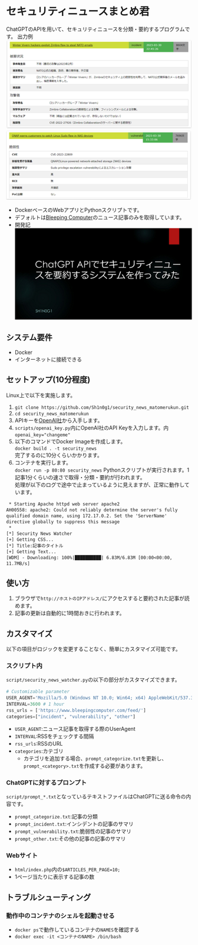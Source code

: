# セキュリティニュースまとめ君
ChatGPTのAPIを用いて、セキュリティニュースを分類・要約するプログラムです。 
出力例   
![インシデントサンプル](img/sample.png)
![脆弱性サンプル](img/sample2.png)

* DockerベースのWebアプリとPythonスクリプトです。
* デフォルトは[Bleeping Computer](https://www.bleepingcomputer.com/)のニュース記事のみを取得しています。
* 開発記  
[![開発記](img/slide.png)](https://speakerdeck.com/sh1n0g1/chatgpt-apidesekiyuriteiniyusuwoyao-yue-surusisutemuwozuo-tutemita)


## システム要件
* Docker
* インターネットに接続できる

## セットアップ(10分程度)
Linux上で以下を実施します。
1. `git clone https://github.com/Sh1n0g1/security_news_matomerukun.git`
1. `cd security_news_matomerukun`
1. APIキーを[OpenAI社](https://platform.openai.com/account/api-keys)から入手します。
1. `scripts/openai_key.py`内にOpenAI社のAPI Keyを入力します。内
  `openai_key="changeme"`
1. 以下のコマンドでDocker Imageを作成します。  
`docker build . -t security_news`  
完了するのに10分くらいかかります。
1. コンテナを実行します。  
`docker run -p 80:80 security_news` 
Pythonスクリプトが実行されます。1記事1分くらいの速さで取得・分類・要約が行われます。  
処理が以下のログで途中で止まっているように見えますが、正常に動作しています。
```
 * Starting Apache httpd web server apache2
AH00558: apache2: Could not reliably determine the server's fully qualified domain name, using 172.17.0.2. Set the 'ServerName' directive globally to suppress this message
 * 
[*] Security News Watcher
[+] Getting CSS...
[*] Title:記事のタイトル
[+] Getting Text...
[WDM] - Downloading: 100%|██████████| 6.83M/6.83M [00:00<00:00, 11.7MB/s]
```

## 使い方
1. ブラウザで`http://ホストのIPアドレス/`にアクセスすると要約された記事が読めます。
1. 記事の更新は自動的に1時間おきに行われます。


## カスタマイズ
以下の項目がロジックを変更することなく、簡単にカスタマイズ可能です。

### スクリプト内
`script/security_news_watcher.py`の以下の部分がカスタマイズできます。
```python
# Customizable parameter
USER_AGENT='Mozilla/5.0 (Windows NT 10.0; Win64; x64) AppleWebKit/537.36 (KHTML, like Gecko) Chrome/111.0.0.0 Safari/537.36'
INTERVAL=3600 # 1 hour
rss_urls = ['https://www.bleepingcomputer.com/feed/']
categories=["incident", "vulnerability", "other"]
```
* `USER_AGENT`:ニュース記事を取得する際のUserAgent
* `INTERVAL`:RSSをチェックする間隔
* `rss_urls`:RSSのURL
* `categories`:カテゴリ
  * カテゴリを追加する場合、`prompt_categorize.txt`を更新し、`prompt_<category>.txt`を作成する必要があります。

### ChatGPTに対するプロンプト
`script/prompt_*.txt`となっているテキストファイルはChatGPTに送る命令の内容です。
* `prompt_categorize.txt`:記事の分類
* `prompt_incident.txt`:インシデントの記事のサマリ
* `prompt_vulnerability.txt`:脆弱性の記事のサマリ
* `prompt_other.txt`:その他の記事の記事のサマリ

### Webサイト
* `html/index.php`内の`$ARTICLES_PER_PAGE=10;`
* 1ページ当たりに表示する記事の数

## トラブルシューティング
### 動作中のコンテナのシェルを起動させる
* `docker ps`で動作しているコンテナの`NAMES`を確認する
* `docker exec -it <コンテナのNAME> /bin/bash`
